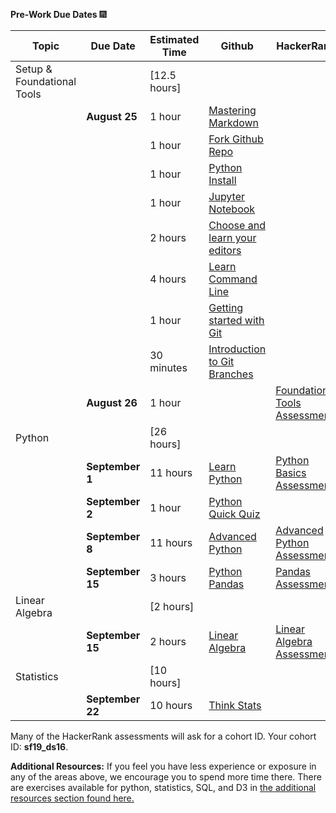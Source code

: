 **Pre-Work Due Dates**  :fireworks:


Topic | Due Date | Estimated Time | Github | HackerRank
------- |--------  | -------------- | ------ | ---------- 
Setup & Foundational Tools | | [12.5 hours]		
 |  | **August 25**	| 1 hour |	[Mastering Markdown](https://github.com/thisismetis/dsp/blob/master/lessons/markdown)
 | | |  1 hour | [Fork Github Repo](https://github.com/thisismetis/dsp/blob/master/lessons/git_fork)
  | | |  1 hour	| [Python Install](https://github.com/thisismetis/dsp/blob/master/lessons/install)
  | | |  1 hour |	[Jupyter Notebook](https://github.com/thisismetis/dsp/blob/master/lessons/install_jupyter)
  | | |  2 hours	| [Choose and learn your editors](https://github.com/thisismetis/dsp/blob/master/lessons/editors)
  | | |  4 hours	| [Learn Command Line](https://github.com/thisismetis/dsp/blob/master/lessons/command_line)
  | | |  1 hour	| [Getting started with Git](https://github.com/thisismetis/dsp/blob/master/lessons/git_intro)
  | | |  30 minutes	| [Introduction to Git Branches](https://github.com/thisismetis/dsp/blob/master/lessons/git_branches)
  | | **August 26**	|1 hour	| | 	[Foundational Tools Assessment](http://hr.gs/metis_setup_quiz)
Python |	| [26 hours]		
 |  | **September 1**	| 11 hours |	[Learn Python](https://github.com/thisismetis/dsp/blob/master/lessons/python_intro)	| [Python Basics Assessment](https://www.hackerrank.com/tests/8m6rq2l95ce/23fdcf3cdca59977a3283d8200d9055e)
  | |  **September 2** |	1 hour	|	[Python Quick Quiz](http://hr.gs/python_quick_quiz)
  | |  **September 8** |	11 hours	| [Advanced Python](https://github.com/thisismetis/dsp/blob/master/lessons/python_advanced) |	[Advanced Python Assessment](https://www.hackerrank.com/tests/26irkei0251/6bb559f23e4bb1d1e9cd66fc886f76a9?mc_cid=ac2b0f9662&mc_eid=2dc3f53bdb)
  | |  **September 15** |	3 hours |	[Python Pandas](https://github.com/thisismetis/dsp/blob/master/lessons/pandas_intro) |	[Pandas Assessment](https://www.hackerrank.com/tests/beg202nchad/a3ae8be11d8345e83400e68ea9fa10e5)
Linear Algebra |	| [2 hours]		
 |  | **September 15**	 |2 hours	| [Linear Algebra](https://github.com/thisismetis/dsp/blob/master/lessons/linear_algebra)	| [Linear Algebra Assessment](https://www.hackerrank.com/tests/f069ddpl41e/b2a178cb63902abefe98edde08055336?mc_cid=ac2b0f9662&mc_eid=2dc3f53bdb)
Statistics	| | [10 hours]		
 |  | **September 22** |	10 hours |	[Think Stats](https://github.com/thisismetis/dsp/blob/master/lessons/statistics)

Many of the HackerRank assessments will ask for a cohort ID. Your cohort ID: **sf19_ds16**.

**Additional Resources:** If you feel you have less experience or exposure in any of the areas above, we encourage you to spend more time there. There are exercises available for python, statistics, SQL, and D3 in [the additional resources section found here.](https://github.com/thisismetis/dsp/tree/master/lessons/more_resources)
